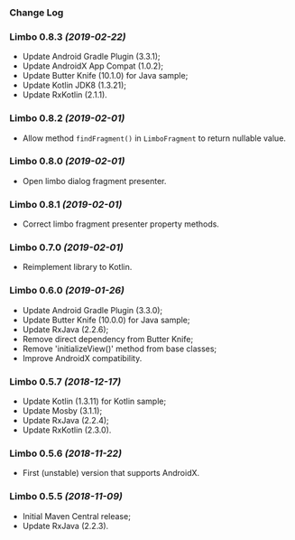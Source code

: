 ### Change Log

### Limbo 0.8.3 *(2019-02-22)*

  * Update Android Gradle Plugin (3.3.1);
  * Update AndroidX App Compat (1.0.2);
  * Update Butter Knife (10.1.0) for Java sample;
  * Update Kotlin JDK8 (1.3.21);
  * Update RxKotlin (2.1.1).

### Limbo 0.8.2 *(2019-02-01)*

  * Allow method `findFragment()` in `LimboFragment` to return nullable value. 

### Limbo 0.8.0 *(2019-02-01)*

  * Open limbo dialog fragment presenter.

### Limbo 0.8.1 *(2019-02-01)*

  * Correct limbo fragment presenter property methods.

### Limbo 0.7.0 *(2019-02-01)*

  * Reimplement library to Kotlin.

### Limbo 0.6.0 *(2019-01-26)*

  * Update Android Gradle Plugin (3.3.0);
  * Update Butter Knife (10.0.0) for Java sample;
  * Update RxJava (2.2.6);
  * Remove direct dependency from Butter Knife;
  * Remove 'initializeView()' method from base classes;
  * Improve AndroidX compatibility.

### Limbo 0.5.7 *(2018-12-17)*

  * Update Kotlin (1.3.11) for Kotlin sample;
  * Update Mosby (3.1.1);
  * Update RxJava (2.2.4);
  * Update RxKotlin (2.3.0).

### Limbo 0.5.6 *(2018-11-22)*

  * First (unstable) version that supports AndroidX.

### Limbo 0.5.5 *(2018-11-09)*

  * Initial Maven Central release;
  * Update RxJava (2.2.3).
